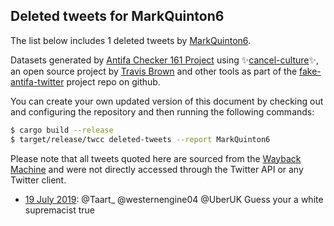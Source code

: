 ## Deleted tweets for MarkQuinton6

The list below includes 1 deleted tweets by
[MarkQuinton6](https://twitter.com/MarkQuinton6).



Datasets generated by [Antifa Checker 161 Project](https://twitter.com/antifacheck161) using ✨[cancel-culture](https://github.com/travisbrown/cancel-culture)✨, an open source project by 
[Travis Brown](https://twitter.com/travisbrown) and other tools as part of the 
[fake-antifa-twitter](https://github.com/antifacheck161/fake-antifa-twitter) project repo on github.

You can create your own updated version of this document by checking out and configuring the
repository and then running the following commands:

```bash
$ cargo build --release
$ target/release/twcc deleted-tweets --report MarkQuinton6
```

Please note that all tweets quoted here are sourced from the
[Wayback Machine](https://web.archive.org) and were not directly accessed through the Twitter API or
any Twitter client.

* [19 July 2019](https://web.archive.org/web/20190719183514/https://twitter.com/MarkQuinton6/status/1152285786802479105): @Taart_ @westernengine04 @UberUK Guess your a white supremacist true <!--1152285786802479105-->
